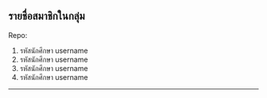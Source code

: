 ## รายชื่อสมาชิกในกลุ่ม

Repo: <url>

1. รหัสนักศึกษา username
2. รหัสนักศึกษา username
3. รหัสนักศึกษา username
4. รหัสนักศึกษา username

----------------------------